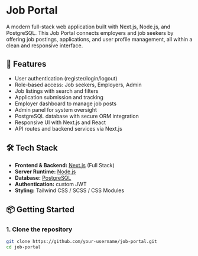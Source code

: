 # Job Portal

A modern full-stack web application built with Next.js, Node.js, and PostgreSQL. This Job Portal connects employers and job seekers by offering job postings, applications, and user profile management, all within a clean and responsive interface.

## 🚀 Features

- User authentication (register/login/logout)
- Role-based access: Job seekers, Employers, Admin
- Job listings with search and filters
- Application submission and tracking
- Employer dashboard to manage job posts
- Admin panel for system oversight
- PostgreSQL database with secure ORM integration
- Responsive UI with Next.js and React
- API routes and backend services via Next.js

## 🛠️ Tech Stack

- **Frontend & Backend:** [Next.js](https://nextjs.org/) (Full Stack)
- **Server Runtime:** [Node.js](https://nodejs.org/)
- **Database:** [PostgreSQL](https://www.postgresql.org/)
- **Authentication:**  custom JWT
- **Styling:** Tailwind CSS / SCSS / CSS Modules
 

## 📦 Getting Started

### 1. Clone the repository

```bash
git clone https://github.com/your-username/job-portal.git
cd job-portal
